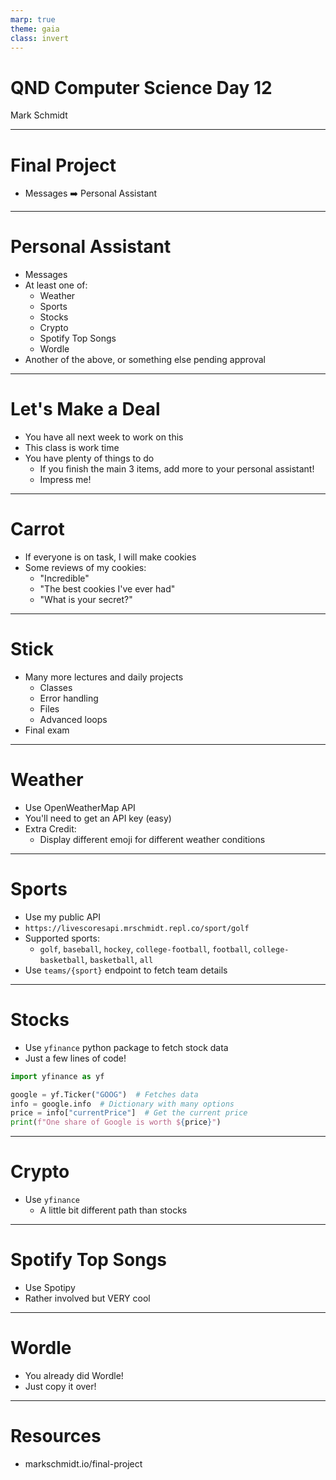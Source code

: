 ```yaml
---
marp: true
theme: gaia
class: invert
---
```


# QND Computer Science Day 12
Mark Schmidt

--- 

# Final Project

- Messages ➡️ Personal Assistant


---

# Personal Assistant

- Messages
- At least one of:
    - Weather
    - Sports
    - Stocks
    - Crypto
    - Spotify Top Songs
    - Wordle
- Another of the above, or something else pending approval

---

# Let's Make a Deal

- You have all next week to work on this
- This class is work time
- You have plenty of things to do
    - If you finish the main 3 items, add more to your personal assistant!
    - Impress me!

---

# Carrot

- If everyone is on task, I will make cookies
- Some reviews of my cookies:
    - "Incredible"
    - "The best cookies I've ever had"
    - "What is your secret?"

---

# Stick

- Many more lectures and daily projects
    - Classes
    - Error handling
    - Files
    - Advanced loops
- Final exam
---
# Weather

- Use OpenWeatherMap API
- You'll need to get an API key (easy)
- Extra Credit:
    - Display different emoji for different weather conditions

---
# Sports

- Use my public API
- `https://livescoresapi.mrschmidt.repl.co/sport/golf`
- Supported sports:
    - `golf`, `baseball`, `hockey`, `college-football`, `football`, `college-basketball`, `basketball`, `all`
- Use `teams/{sport}` endpoint to fetch team details


---

# Stocks

- Use `yfinance` python package to fetch stock data
- Just a few lines of code!
```python
import yfinance as yf

google = yf.Ticker("GOOG")  # Fetches data
info = google.info  # Dictionary with many options
price = info["currentPrice"]  # Get the current price
print(f"One share of Google is worth ${price}")
```

---

# Crypto

- Use `yfinance`
    - A little bit different path than stocks


<!-- -->
<!-- Important to note that crypto is a scam-->

---
# Spotify Top Songs 

- Use Spotipy
- Rather involved but VERY cool

--- 

# Wordle

- You already did Wordle!
- Just copy it over!

---

# Resources

- markschmidt.io/final-project